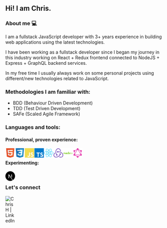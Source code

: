## Hi! I am Chris. 

### About me :computer:

I am a fullstack JavaScript developer with 3+ years experience in building web applications using the latest technologies.

I have been working as a fullstack developer since I began my journey in this industry working on React + Redux frontend connected to NodeJS + Express + GraphQL backend services.

In my free time I usually always work on some personal projects using different/new technologies related to JavaScript. 

### Methodologies I am familiar with:
- BDD (Behaviour Driven Development)
- TDD (Test Driven Development)
- SAFe (Scaled Agile Framework)

### Languages and tools:

#### Professional, proven experience:
<a href="https://www.w3.org/html/" target="_blank"><img align="left" alt="HTML5" width="30px" src="https://raw.githubusercontent.com/devicons/devicon/master/icons/html5/html5-original.svg" /></a>
<a href="https://www.w3schools.com/css/" target="_blank"><img align="left" alt="CSS3" width="30px" src="https://raw.githubusercontent.com/devicons/devicon/master/icons/css3/css3-original.svg" /></a>
<a href="https://www.javascript.com/" target="_blank"><img align="left" alt="JavaScript" width="30px" src="https://raw.githubusercontent.com/devicons/devicon/master/icons/javascript/javascript-plain.svg" /></a>
<a href="https://www.typescriptlang.org/" target="_blank"><img align="left" alt="TypeScript" width="30px" src="https://raw.githubusercontent.com/devicons/devicon/master/icons/typescript/typescript-plain.svg" /></a>
<a href="https://reactjs.org/" target="_blank"><img align="left" alt="ReactJS" width="30px" src="https://raw.githubusercontent.com/devicons/devicon/master/icons/react/react-original.svg" /></a>
<a href="https://https://redux.js.org/" target="_blank"><img align="left" alt="ReduxJS" width="30px" src="https://raw.githubusercontent.com/devicons/devicon/master/icons/redux/redux-original.svg" /></a>
<a href="https://nodejs.org/en/" target="_blank"><img align="left" alt="NodeJS" width="30px" src="https://raw.githubusercontent.com/devicons/devicon/master/icons/nodejs/nodejs-plain-wordmark.svg" /></a>
<a href="https://graphql.org/" target="_blank"><img align="left" alt="GraphQL" width="30px" src="https://raw.githubusercontent.com/devicons/devicon/master/icons/graphql/graphql-plain.svg" /></a>

<br/>

#### Experimenting:
<a href="https://nextjs.org/" target="_blank"><img align="left" alt="NextJS" width="30px" 
src="https://raw.githubusercontent.com/devicons/devicon/master/icons/nextjs/nextjs-original.svg" /> </a>
<br />


### Let's connect

<a href="www.linkedin.com/in/christopher-horn-a559b9175" target="_blank"><img align="left" alt="Chris H | LinkedIn" width="30px" src="https://raw.githubusercontent.com/gauravghongde/social-icons/master/SVG/Color/LinkedIN.svg" /> </a>
